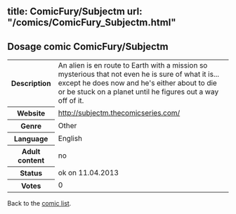 title: ComicFury/Subjectm
url: "/comics/ComicFury_Subjectm.html"
---
Dosage comic ComicFury/Subjectm
-----------------------------------------

<table class="comicinfo">
<tr>
<th>Description</th><td>An alien is en route to Earth with a mission so mysterious that not even he is sure of what it is... except he does now and he's either about to die or be stuck on a planet until he figures out a way off of it.</td>
</tr>
<tr>
<th>Website</th><td><a href="http://subjectm.thecomicseries.com/">http://subjectm.thecomicseries.com/</a></td>
</tr>
<tr>
<th>Genre</th><td>Other</td>
</tr>
<tr>
<th>Language</th><td>English</td>
</tr>
<tr>
<th>Adult content</th><td>no</td>
</tr>
<tr>
<th>Status</th><td>ok on 11.04.2013</td>
</tr>
<tr>
<th>Votes</th><td>0</div></td>
</tr>
</table>

Back to the [comic list](../comic-index.html).
